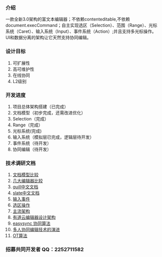 ### 介绍
一款全新3.0架构的富文本编辑器；不依赖contenteditable,不依赖document.execCommand；自主实现选区（Selection）、范围（Range）、光标系统（Caret）、输入系统（Input）、事件系统（Action）;并且支持多光标操作。UI和数据分离的架构让它天然支持协同编辑。
### 设计目标
1. 可扩展性
2. 高可维护性
3. 在线协同
4. L2级别
### 开发进度
1. 项目总体架构搭建（已完成）
2. 文档模型（初步完成，还需改进优化）
3. Selection（完成）
4. Range（完成）
5. 光标系统(完成)
6. 输入系统（模拟层已完成，逻辑层待开发）
7. 事件系统（待开发）
8. 协同编辑（待开发）
### 技术调研文档

1. [文档模型比较 ](https://juejin.cn/post/6934368266382999565 )
2. [几大编辑器比较](https://www.jianshu.com/p/b237372f15cc)
3. [quill中文文档](http://doc.quilljs.cn/1409379)
4. [slate中文文档](https://github.com/loveloki/slate-docs-cn/tree/master/walkthroughs)
5. [输入事件](https://www.cnblogs.com/pyspang/p/11402947.html)
6. [选区操作](https://juejin.cn/post/6844904038991921166)
7. [主流架构](https://cloud.tencent.com/developer/article/1839793)
8. [有道云编辑器设计架构](https://mp.weixin.qq.com/s/wIu_8yv69bR5pZwb6YYl0Q)
9. [easysync 协同算法](http://www.manongjc.com/detail/24-rpprwaiprjeuxml.html)
10. [多人协同编辑技术的演进](https://zhuanlan.zhihu.com/p/425265438)
11. [OT算法](https://zhuanlan.zhihu.com/p/425284127)


### **招募共同开发者 QQ：2252711582**

